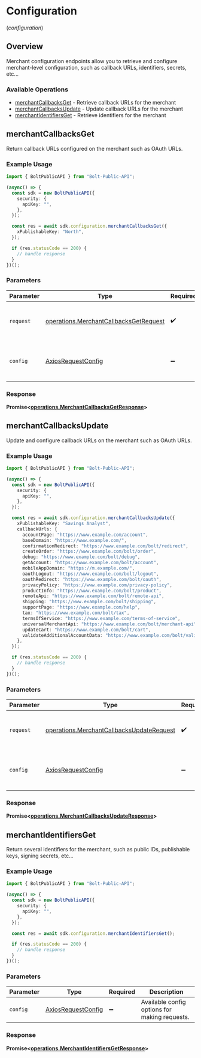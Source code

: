 # Configuration
(*configuration*)

## Overview

Merchant configuration endpoints allow you to retrieve and configure merchant-level
configuration, such as callback URLs, identifiers, secrets, etc...


### Available Operations

* [merchantCallbacksGet](#merchantcallbacksget) - Retrieve callback URLs for the merchant
* [merchantCallbacksUpdate](#merchantcallbacksupdate) - Update callback URLs for the merchant
* [merchantIdentifiersGet](#merchantidentifiersget) - Retrieve identifiers for the merchant

## merchantCallbacksGet

Return callback URLs configured on the merchant such as OAuth URLs.


### Example Usage

```typescript
import { BoltPublicAPI } from "Bolt-Public-API";

(async() => {
  const sdk = new BoltPublicAPI({
    security: {
      apiKey: "",
    },
  });

  const res = await sdk.configuration.merchantCallbacksGet({
    xPublishableKey: "North",
  });

  if (res.statusCode == 200) {
    // handle response
  }
})();
```

### Parameters

| Parameter                                                                                        | Type                                                                                             | Required                                                                                         | Description                                                                                      |
| ------------------------------------------------------------------------------------------------ | ------------------------------------------------------------------------------------------------ | ------------------------------------------------------------------------------------------------ | ------------------------------------------------------------------------------------------------ |
| `request`                                                                                        | [operations.MerchantCallbacksGetRequest](../../models/operations/merchantcallbacksgetrequest.md) | :heavy_check_mark:                                                                               | The request object to use for the request.                                                       |
| `config`                                                                                         | [AxiosRequestConfig](https://axios-http.com/docs/req_config)                                     | :heavy_minus_sign:                                                                               | Available config options for making requests.                                                    |


### Response

**Promise<[operations.MerchantCallbacksGetResponse](../../models/operations/merchantcallbacksgetresponse.md)>**


## merchantCallbacksUpdate

Update and configure callback URLs on the merchant such as OAuth URLs.


### Example Usage

```typescript
import { BoltPublicAPI } from "Bolt-Public-API";

(async() => {
  const sdk = new BoltPublicAPI({
    security: {
      apiKey: "",
    },
  });

  const res = await sdk.configuration.merchantCallbacksUpdate({
    xPublishableKey: "Savings Analyst",
    callbackUrls: {
      accountPage: "https://www.example.com/account",
      baseDomain: "https://www.example.com/",
      confirmationRedirect: "https://www.example.com/bolt/redirect",
      createOrder: "https://www.example.com/bolt/order",
      debug: "https://www.example.com/bolt/debug",
      getAccount: "https://www.example.com/bolt/account",
      mobileAppDomain: "https://m.example.com/",
      oauthLogout: "https://www.example.com/bolt/logout",
      oauthRedirect: "https://www.example.com/bolt/oauth",
      privacyPolicy: "https://www.example.com/privacy-policy",
      productInfo: "https://www.example.com/bolt/product",
      remoteApi: "https://www.example.com/bolt/remote-api",
      shipping: "https://www.example.com/bolt/shipping",
      supportPage: "https://www.example.com/help",
      tax: "https://www.example.com/bolt/tax",
      termsOfService: "https://www.example.com/terms-of-service",
      universalMerchantApi: "https://www.example.com/bolt/merchant-api",
      updateCart: "https://www.example.com/bolt/cart",
      validateAdditionalAccountData: "https://www.example.com/bolt/validate-account",
    },
  });

  if (res.statusCode == 200) {
    // handle response
  }
})();
```

### Parameters

| Parameter                                                                                              | Type                                                                                                   | Required                                                                                               | Description                                                                                            |
| ------------------------------------------------------------------------------------------------------ | ------------------------------------------------------------------------------------------------------ | ------------------------------------------------------------------------------------------------------ | ------------------------------------------------------------------------------------------------------ |
| `request`                                                                                              | [operations.MerchantCallbacksUpdateRequest](../../models/operations/merchantcallbacksupdaterequest.md) | :heavy_check_mark:                                                                                     | The request object to use for the request.                                                             |
| `config`                                                                                               | [AxiosRequestConfig](https://axios-http.com/docs/req_config)                                           | :heavy_minus_sign:                                                                                     | Available config options for making requests.                                                          |


### Response

**Promise<[operations.MerchantCallbacksUpdateResponse](../../models/operations/merchantcallbacksupdateresponse.md)>**


## merchantIdentifiersGet

Return several identifiers for the merchant, such as public IDs, publishable keys, signing secrets, etc...

### Example Usage

```typescript
import { BoltPublicAPI } from "Bolt-Public-API";

(async() => {
  const sdk = new BoltPublicAPI({
    security: {
      apiKey: "",
    },
  });

  const res = await sdk.configuration.merchantIdentifiersGet();

  if (res.statusCode == 200) {
    // handle response
  }
})();
```

### Parameters

| Parameter                                                    | Type                                                         | Required                                                     | Description                                                  |
| ------------------------------------------------------------ | ------------------------------------------------------------ | ------------------------------------------------------------ | ------------------------------------------------------------ |
| `config`                                                     | [AxiosRequestConfig](https://axios-http.com/docs/req_config) | :heavy_minus_sign:                                           | Available config options for making requests.                |


### Response

**Promise<[operations.MerchantIdentifiersGetResponse](../../models/operations/merchantidentifiersgetresponse.md)>**

